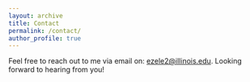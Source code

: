 ```yaml
---
layout: archive
title: Contact
permalink: /contact/
author_profile: true
---
```



Feel free to reach out to me via email on: [ezele2@illinois.edu](mailto:ezele2@illinois.edu). Looking forward to hearing from you!
